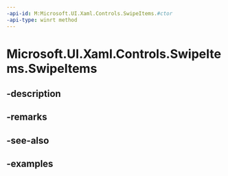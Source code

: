 ```yaml
---
-api-id: M:Microsoft.UI.Xaml.Controls.SwipeItems.#ctor
-api-type: winrt method
---
```


<!-- Method syntax.
public SwipeItems.SwipeItems()
-->

# Microsoft.UI.Xaml.Controls.SwipeItems.SwipeItems

## -description

## -remarks

## -see-also

## -examples


